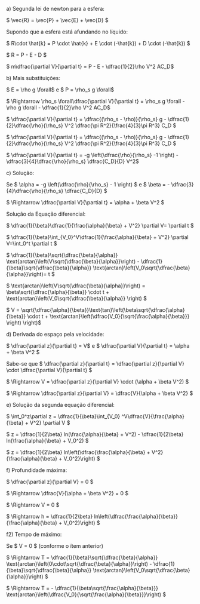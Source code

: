 a) Segunda lei de newton para a esfera:

$ \vec{R} = \vec{P} + \vec{E} + \vec{D} $

Supondo que a esfera está
afundando no líquido:

$ R\cdot \hat{k} = P \cdot \hat{k} + E \cdot (-\hat{k}) + D \cdot (-\hat{k})  $

$ R = P - E - D $

$ m\dfrac{\partial V}{\partial t} = P - E - \dfrac{1}{2}\rho V^2 AC_D$

b) Mais substituições:

$ E = \rho g \forall$ e  $ P = \rho_s g \forall$

$ \Rightarrow  \rho_s \forall\dfrac{\partial V}{\partial t} = \rho_s g \forall - \rho g \forall - \dfrac{1}{2}\rho V^2 AC_D$

$ \dfrac{\partial V}{\partial t} = \dfrac{(\rho_s - \rho)}{\rho_s} g  - \dfrac{1}{2}\dfrac{\rho}{\rho_s} V^2 \dfrac{\pi R^2}{\frac{4}{3}\pi R^3} C_D $

$ \dfrac{\partial V}{\partial t} = \dfrac{(\rho_s - \rho)}{\rho_s} g  - \dfrac{1}{2}\dfrac{\rho}{\rho_s} V^2 \dfrac{\pi R^2}{\frac{4}{3}\pi R^3} C_D $

$ \dfrac{\partial V}{\partial t} = -g \left(\dfrac{\rho}{\rho_s}  -1 \right)  - \dfrac{3}{4}\dfrac{\rho}{\rho_s}  \dfrac{C_D}{D} V^2$

c) Solução:

Se 
$ \alpha = -g \left(\dfrac{\rho}{\rho_s} - 1 \right) $ 
e 
$ \beta = - \dfrac{3}{4}\dfrac{\rho}{\rho_s}  \dfrac{C_D}{D} $

$ \Rightarrow \dfrac{\partial V}{\partial t} = \alpha + \beta V^2 $

Solução da Equação diferencial:

$ \dfrac{1}{\beta}\dfrac{1}{\frac{\alpha}{\beta} + V^2} \partial V= \partial t $

$ \dfrac{1}{\beta}\int_{V_0}^V\dfrac{1}{\frac{\alpha}{\beta} + V^2} \partial V=\int_0^t \partial t $

$ \dfrac{1}{\beta}\sqrt{\dfrac{\beta}{\alpha}} \text{arctan}\left(V\sqrt{\dfrac{\beta}{\alpha}}\right) - \dfrac{1}{\beta}\sqrt{\dfrac{\beta}{\alpha}} \text{arctan}\left(V_0\sqrt{\dfrac{\beta}{\alpha}}\right)= t $

$ \text{arctan}\left(V\sqrt{\dfrac{\beta}{\alpha}}\right) = \beta\sqrt{\dfrac{\alpha}{\beta}} \cdot t + \text{arctan}\left(V_0\sqrt{\dfrac{\beta}{\alpha}} \right) $

$ V = \sqrt{\dfrac{\alpha}{\beta}}\text{tan}\left(\beta\sqrt{\dfrac{\alpha}{\beta}} \cdot t + \text{arctan}\left(\dfrac{V_0}{\sqrt{\frac{\alpha}{\beta}}} \right) \right)$

d) Derivada do espaço pela velocidade:

$ \dfrac{\partial z}{\partial t} = V$ 
e
$ \dfrac{\partial V}{\partial t} = \alpha + \beta V^2 $

Sabe-se que 
$ \dfrac{\partial z}{\partial t} = \dfrac{\partial z}{\partial V} \cdot \dfrac{\partial V}{\partial t} $

$ \Rightarrow V = \dfrac{\partial z}{\partial V} \cdot (\alpha + \beta V^2) $

$ \Rightarrow \dfrac{\partial z}{\partial V} = \dfrac{V}{\alpha + \beta V^2} $

e) Solução da segunda equação diferencial:

$  \int_0^z\partial z = \dfrac{1}{\beta}\int_{V_0} ^V\dfrac{V}{\frac{\alpha}{\beta} + V^2} \partial V $

$ z = \dfrac{1}{2\beta} ln(\frac{\alpha}{\beta} + V^2) - \dfrac{1}{2\beta} ln(\frac{\alpha}{\beta} + V_0^2) $

$ z = \dfrac{1}{2\beta} ln\left(\dfrac{\frac{\alpha}{\beta} + V^2}{\frac{\alpha}{\beta} + V_0^2}\right) $

f) Profundidade máxima:

$ \dfrac{\partial z}{\partial V} = 0 $

$ \Rightarrow \dfrac{V}{\alpha + \beta V^2} = 0 $

$ \Rightarrow V = 0 $

$ \Rightarrow h = \dfrac{1}{2\beta} ln\left(\dfrac{\frac{\alpha}{\beta}}{\frac{\alpha}{\beta} + V_0^2}\right) $

f2) Tempo de máximo:

Se 
$ V = 0 $
(conforme o ítem anterior)

$ \Rightarrow T = \dfrac{1}{\beta}\sqrt{\dfrac{\beta}{\alpha}} \text{arctan}\left(0\cdot\sqrt{\dfrac{\beta}{\alpha}}\right) - \dfrac{1}{\beta}\sqrt{\dfrac{\beta}{\alpha}} \text{arctan}\left(V_0\sqrt{\dfrac{\beta}{\alpha}}\right) $

$ \Rightarrow T = - \dfrac{1}{\beta\sqrt{\frac{\alpha}{\beta}}} \text{arctan}\left(\dfrac{V_0}{\sqrt{\frac{\alpha}{\beta}}}\right) $


